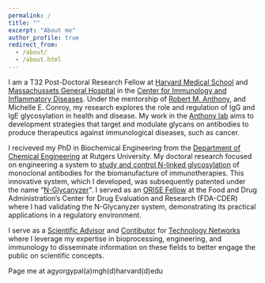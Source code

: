 ```yaml
---
permalink: /
title: ""
excerpt: "About me"
author_profile: true
redirect_from: 
  - /about/
  - /about.html
---
```

I am a T32 Post-Doctoral Research Fellow at [Harvard Medical School](https://hms.harvard.edu/) and [Massachussets General Hospital](https://www.massgeneral.org/) in the [Center for Immunology and Inflammatory Diseases](https://www.massgeneral.org/medicine/ciid). Under the mentorship of [Robert M. Anthony](https://scholar.google.com/citations?user=3xN1qSIAAAAJ&hl=en&oi=ao), and Michelle E. Conroy, my research explores the role and regulation of IgG and IgE glycosylation in health and disease. My work in the [Anthony lab](https://rmanthonylab.mgh.harvard.edu/) aims to development strategies that target and modulate glycans on antibodies to produce therapeutics against immunological diseases, such as cancer.

I reciveved my PhD in Biochemical Engineering from the [Department of Chemical Engineering](https://cbe.rutgers.edu/) at Rutgers University. My doctoral research focused on engineering a system to [study and control N-linked glycosylation](https://rucore.libraries.rutgers.edu/rutgers-lib/70295/) of monoclonal antibodies for the biomanufacture of immunotherapies. This innovative system, which I developed, was subsequently patented under the name “[N-Glycanyzer](https://patents.google.com/patent/US20240110925A1/en)". I served as an [ORISE Fellow](https://orise.orau.gov/FDA/index.html) at the Food and Drug Administration’s Center for Drug Evaluation and Research (FDA-CDER) where I had validating the N-Glycanyzer system, demonstrating its practical applications in a regulatory environment.

I serve as a [Scientific Advisor](https://www.technologynetworks.com/tn/scientific-advisory-board) and [Contibutor](https://www.technologynetworks.com/tn/editor/aron-gyorgypal-phd) for [Technology Networks](https://www.technologynetworks.com/) where I leverage my expertise in bioprocessing, engineering, and immunology to disseminate information on these fields to better engage the public on scientific concepts. 

Page me at agyorgypal(a)mgh(d)harvard(d)edu
